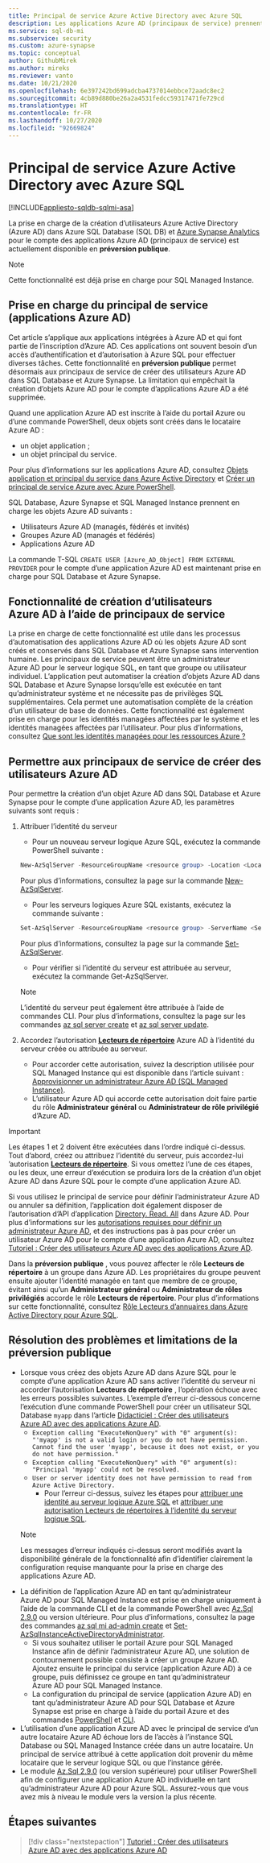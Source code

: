 ```yaml
---
title: Principal de service Azure Active Directory avec Azure SQL
description: Les applications Azure AD (principaux de service) prennent en charge la création d’utilisateurs Azure AD dans Azure SQL Database, Azure SQL Managed Instance et Azure Synapse Analytics.
ms.service: sql-db-mi
ms.subservice: security
ms.custom: azure-synapse
ms.topic: conceptual
author: GithubMirek
ms.author: mireks
ms.reviewer: vanto
ms.date: 10/21/2020
ms.openlocfilehash: 6e397242bd699adcba4737014ebbce72aadc8ec2
ms.sourcegitcommit: 4cb89d880be26a2a4531fedcc59317471fe729cd
ms.translationtype: HT
ms.contentlocale: fr-FR
ms.lasthandoff: 10/27/2020
ms.locfileid: "92669824"
---
```

# <a name="azure-active-directory-service-principal-with-azure-sql"></a>Principal de service Azure Active Directory avec Azure SQL

[!INCLUDE[appliesto-sqldb-sqlmi-asa](../includes/appliesto-sqldb-sqlmi-asa.md)]

La prise en charge de la création d’utilisateurs Azure Active Directory (Azure AD) dans Azure SQL Database (SQL DB) et [Azure Synapse Analytics](../../synapse-analytics/sql-data-warehouse/sql-data-warehouse-overview-what-is.md) pour le compte des applications Azure AD (principaux de service) est actuellement disponible en **préversion publique**.

> [!NOTE]
> Cette fonctionnalité est déjà prise en charge pour SQL Managed Instance.

## <a name="service-principal-azure-ad-applications-support"></a>Prise en charge du principal de service (applications Azure AD)

Cet article s’applique aux applications intégrées à Azure AD et qui font partie de l’inscription d’Azure AD. Ces applications ont souvent besoin d’un accès d’authentification et d’autorisation à Azure SQL pour effectuer diverses tâches. Cette fonctionnalité en **préversion publique** permet désormais aux principaux de service de créer des utilisateurs Azure AD dans SQL Database et Azure Synapse. La limitation qui empêchait la création d’objets Azure AD pour le compte d’applications Azure AD a été supprimée.

Quand une application Azure AD est inscrite à l’aide du portail Azure ou d’une commande PowerShell, deux objets sont créés dans le locataire Azure AD :

- un objet application ;
- un objet principal du service.

Pour plus d’informations sur les applications Azure AD, consultez [Objets application et principal du service dans Azure Active Directory](../../active-directory/develop/app-objects-and-service-principals.md) et [Créer un principal de service Azure avec Azure PowerShell](/powershell/azure/create-azure-service-principal-azureps).

SQL Database, Azure Synapse et SQL Managed Instance prennent en charge les objets Azure AD suivants :

- Utilisateurs Azure AD (managés, fédérés et invités)
- Groupes Azure AD (managés et fédérés)
- Applications Azure AD 

La commande T-SQL `CREATE USER [Azure_AD_Object] FROM EXTERNAL PROVIDER` pour le compte d’une application Azure AD est maintenant prise en charge pour SQL Database et Azure Synapse.

## <a name="functionality-of-azure-ad-user-creation-using-service-principals"></a>Fonctionnalité de création d’utilisateurs Azure AD à l’aide de principaux de service

La prise en charge de cette fonctionnalité est utile dans les processus d’automatisation des applications Azure AD où les objets Azure AD sont créés et conservés dans SQL Database et Azure Synapse sans intervention humaine. Les principaux de service peuvent être un administrateur Azure AD pour le serveur logique SQL, en tant que groupe ou utilisateur individuel. L’application peut automatiser la création d’objets Azure AD dans SQL Database et Azure Synapse lorsqu’elle est exécutée en tant qu’administrateur système et ne nécessite pas de privilèges SQL supplémentaires. Cela permet une automatisation complète de la création d’un utilisateur de base de données. Cette fonctionnalité est également prise en charge pour les identités managées affectées par le système et les identités managées affectées par l’utilisateur. Pour plus d’informations, consultez [Que sont les identités managées pour les ressources Azure ?](../../active-directory/managed-identities-azure-resources/overview.md)

## <a name="enable-service-principals-to-create-azure-ad-users"></a>Permettre aux principaux de service de créer des utilisateurs Azure AD

Pour permettre la création d’un objet Azure AD dans SQL Database et Azure Synapse pour le compte d’une application Azure AD, les paramètres suivants sont requis :

1. Attribuer l’identité du serveur
    - Pour un nouveau serveur logique Azure SQL, exécutez la commande PowerShell suivante :
    
    ```powershell
    New-AzSqlServer -ResourceGroupName <resource group> -Location <Location name> -ServerName <Server name> -ServerVersion "12.0" -SqlAdministratorCredentials (Get-Credential) -AssignIdentity
    ```

    Pour plus d’informations, consultez la page sur la commande [New-AzSqlServer](/powershell/module/az.sql/new-azsqlserver).

    - Pour les serveurs logiques Azure SQL existants, exécutez la commande suivante :
    
    ```powershell
    Set-AzSqlServer -ResourceGroupName <resource group> -ServerName <Server name> -AssignIdentity
    ```

    Pour plus d’informations, consultez la page sur la commande [Set-AzSqlServer](/powershell/module/az.sql/set-azsqlserver).

    - Pour vérifier si l’identité du serveur est attribuée au serveur, exécutez la commande Get-AzSqlServer.

    > [!NOTE]
    > L’identité du serveur peut également être attribuée à l’aide de commandes CLI. Pour plus d’informations, consultez la page sur les commandes [az sql server create](/cli/azure/sql/server?view=azure-cli-latest#az-sql-server-create&preserve-view=true) et [az sql server update](/cli/azure/sql/server?view=azure-cli-latest#az-sql-server-update&preserve-view=true).

2. Accordez l’autorisation [**Lecteurs de répertoire**](../../active-directory/roles/permissions-reference.md#directory-readers) Azure AD à l’identité du serveur créée ou attribuée au serveur.
    - Pour accorder cette autorisation, suivez la description utilisée pour SQL Managed Instance qui est disponible dans l’article suivant : [Approvisionner un administrateur Azure AD (SQL Managed Instance)](authentication-aad-configure.md?tabs=azure-powershell#provision-azure-ad-admin-sql-managed-instance).
    - L’utilisateur Azure AD qui accorde cette autorisation doit faire partie du rôle **Administrateur général** ou **Administrateur de rôle privilégié** d’Azure AD.

> [!IMPORTANT]
> Les étapes 1 et 2 doivent être exécutées dans l’ordre indiqué ci-dessus. Tout d’abord, créez ou attribuez l’identité du serveur, puis accordez-lui ’autorisation [**Lecteurs de répertoire**](../../active-directory/roles/permissions-reference.md#directory-readers). Si vous omettez l’une de ces étapes, ou les deux, une erreur d’exécution se produira lors de la création d’un objet Azure AD dans Azure SQL pour le compte d’une application Azure AD.
>
> Si vous utilisez le principal de service pour définir l’administrateur Azure AD ou annuler sa définition, l’application doit également disposer de l’autorisation d’API d’application [Directory. Read. All](/graph/permissions-reference#application-permissions-18) dans Azure AD. Pour plus d’informations sur les [autorisations requises pour définir un administrateur Azure AD](authentication-aad-service-principal-tutorial.md#permissions-required-to-set-or-unset-the-azure-ad-admin), et des instructions pas à pas pour créer un utilisateur Azure AD pour le compte d’une application Azure AD, consultez [Tutoriel : Créer des utilisateurs Azure AD avec des applications Azure AD](authentication-aad-service-principal-tutorial.md).
>
> Dans la **préversion publique** , vous pouvez affecter le rôle **Lecteurs de répertoire** à un groupe dans Azure AD. Les propriétaires du groupe peuvent ensuite ajouter l’identité managée en tant que membre de ce groupe, évitant ainsi qu’un **Administrateur général** ou **Administrateur de rôles privilégiés** accorde le rôle **Lecteurs de répertoire**. Pour plus d’informations sur cette fonctionnalité, consultez [Rôle Lecteurs d’annuaires dans Azure Active Directory pour Azure SQL](authentication-aad-directory-readers-role.md).

## <a name="troubleshooting-and-limitations-for-public-preview"></a>Résolution des problèmes et limitations de la préversion publique

- Lorsque vous créez des objets Azure AD dans Azure SQL pour le compte d’une application Azure AD sans activer l’identité du serveur ni accorder l’autorisation **Lecteurs de répertoire** , l’opération échoue avec les erreurs possibles suivantes. L’exemple d’erreur ci-dessous concerne l’exécution d’une commande PowerShell pour créer un utilisateur SQL Database `myapp` dans l’article [Didacticiel : Créer des utilisateurs Azure AD avec des applications Azure AD](authentication-aad-service-principal-tutorial.md).
    - `Exception calling "ExecuteNonQuery" with "0" argument(s): "'myapp' is not a valid login or you do not have permission. Cannot find the user 'myapp', because it does not exist, or you do not have permission."`
    - `Exception calling "ExecuteNonQuery" with "0" argument(s): "Principal 'myapp' could not be resolved.`
    - `User or server identity does not have permission to read from Azure Active Directory.`
      - Pour l’erreur ci-dessus, suivez les étapes pour [attribuer une identité au serveur logique Azure SQL](authentication-aad-service-principal-tutorial.md#assign-an-identity-to-the-azure-sql-logical-server) et [attribuer une autorisation Lecteurs de répertoires à l’identité du serveur logique SQL](authentication-aad-service-principal-tutorial.md#assign-directory-readers-permission-to-the-sql-logical-server-identity).
    > [!NOTE]
    > Les messages d’erreur indiqués ci-dessus seront modifiés avant la disponibilité générale de la fonctionnalité afin d’identifier clairement la configuration requise manquante pour la prise en charge des applications Azure AD.
- La définition de l’application Azure AD en tant qu’administrateur Azure AD pour SQL Managed Instance est prise en charge uniquement à l’aide de la commande CLI et de la commande PowerShell avec [Az.Sql 2.9.0](https://www.powershellgallery.com/packages/Az.Sql/2.9.0) ou version ultérieure. Pour plus d’informations, consultez la page des commandes [az sql mi ad-admin create](/cli/azure/sql/mi/ad-admin?view=azure-cli-latest&preserve-view=true#az-sql-mi-ad-admin-create) et [Set-AzSqlInstanceActiveDirectoryAdministrator](/powershell/module/az.sql/set-azsqlinstanceactivedirectoryadministrator). 
    - Si vous souhaitez utiliser le portail Azure pour SQL Managed Instance afin de définir l’administrateur Azure AD, une solution de contournement possible consiste à créer un groupe Azure AD. Ajoutez ensuite le principal du service (application Azure AD) à ce groupe, puis définissez ce groupe en tant qu’administrateur Azure AD pour SQL Managed Instance.
    - La configuration du principal de service (application Azure AD) en tant qu’administrateur Azure AD pour SQL Database et Azure Synapse est prise en charge à l’aide du portail Azure et des commandes [PowerShell](authentication-aad-configure.md?tabs=azure-powershell#powershell-for-sql-database-and-azure-synapse) et [CLI](authentication-aad-configure.md?tabs=azure-cli#powershell-for-sql-database-and-azure-synapse).
- L’utilisation d’une application Azure AD avec le principal de service d’un autre locataire Azure AD échoue lors de l’accès à l’instance SQL Database ou SQL Managed Instance créée dans un autre locataire. Un principal de service attribué à cette application doit provenir du même locataire que le serveur logique SQL ou que l’instance gérée.
- Le module [Az.Sql 2.9.0](https://www.powershellgallery.com/packages/Az.Sql/2.9.0) (ou version supérieure) pour utiliser PowerShell afin de configurer une application Azure AD individuelle en tant qu’administrateur Azure AD pour Azure SQL. Assurez-vous que vous avez mis à niveau le module vers la version la plus récente.

## <a name="next-steps"></a>Étapes suivantes

> [!div class="nextstepaction"]
> [Tutoriel : Créer des utilisateurs Azure AD avec des applications Azure AD](authentication-aad-service-principal-tutorial.md)
